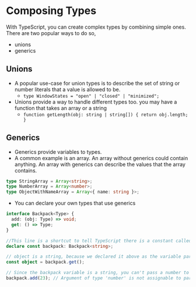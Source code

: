# Composing Types

With TypeScript, you can create complex types by combining simple ones. There are two popular ways to do so,

- unions
- generics

## Unions

- A popular use-case for union types is to describe the set of string or number literals that a value is allowed to be.
  - `type WindowStates = "open" | "closed" | "minimized";`
- Unions provide a way to handle different types too. you may have a function that takes an array or a string
  - `function getLength(obj: string | string[]) { return obj.length; }`

## Generics

- Generics provide variables to types.
- A common example is an array. An array without generics could contain anything. An array with generics can describe the values that the array contains.

```ts
type StringArray = Array<string>;
type NumberArray = Array<number>;
type ObjectWithNameArray = Array<{ name: string }>;
```

- You can declare your own types that use generics

```ts
interface Backpack<Type> {
  add: (obj: Type) => void;
  get: () => Type;
}

//This line is a shortcut to tell TypeScript there is a constant called `backpack`, and to not worry about where it came from
declare const backpack: Backpack<string>;

// object is a string, because we declared it above as the variable part of Backpack.
const object = backpack.get();

// Since the backpack variable is a string, you can't pass a number to the add function.
backpack.add(23); // Argument of type 'number' is not assignable to parameter of type 'string'.
```

